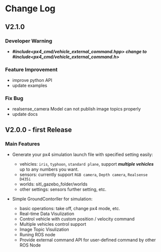 # Change Log
## V2.1.0
### Developer Warning
- ***#include<px4_cmd/vehicle_external_command.hpp> change to #include<px4_cmd/vehicle_external_command.h>***

### Feature Improvement
- improve python API
- update examples

### Fix Bug
- realsense_camera Model can not publish image topics properly
- update docs


## V2.0.0 - first Release
### Main Features
- Generate your px4 simulation launch file with specified setting easily:
  - vehicles: `iris`, `typhoon`, `standard plane`, support ***multiple vehicles*** up to any numbers you want.
  - sensors: currently support `RGB camera`, `Depth camera`, `Realsense D435i`
  - worlds: sitl_gazebo_folder/worlds
  - other settings: sensors further setting, etc.

- Simple GroundContorller for simulation:
  - basic operations: take off, change px4 mode, etc.
  - Real-time Data Visulization
  - Control vehicle with custom position / velocity command
  - Multiple vehicles control support
  - Image Topic Visulization
  - Runing ROS node
  - Provide external command API for user-defined command by other ROS Node
